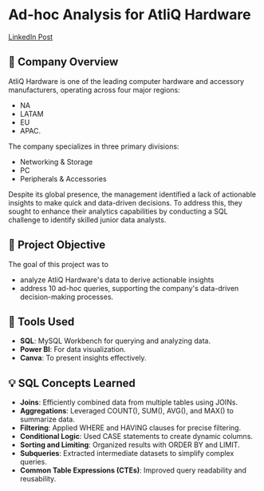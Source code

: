 # Ad-hoc Analysis for AtliQ Hardware
[LinkedIn Post](https://www.linkedin.com/posts/priya-jangid2018_ad-hoc-analysis-activity-7283763251958403072-0fsf?utm_source=share&utm_medium=member_desktop)

## 🏢 Company Overview
AtliQ Hardware is one of the leading computer hardware and accessory manufacturers, operating across four major regions: 
- NA
- LATAM
- EU
- APAC.
  
The company specializes in three primary divisions:
- Networking & Storage
- PC
- Peripherals & Accessories

Despite its global presence, the management identified a lack of actionable insights to make quick and data-driven decisions. To address this, they sought to enhance their analytics capabilities by conducting a SQL challenge to identify skilled junior data analysts.


## 🎯 Project Objective
The goal of this project was to 
- analyze AtliQ Hardware's data to derive actionable insights
- address 10 ad-hoc queries, supporting the company's data-driven decision-making processes.


## 📌 Tools Used
- **SQL**: MySQL Workbench for querying and analyzing data.
- **Power BI**: For data visualization.
- **Canva**: To present insights effectively.


## 💡 SQL Concepts Learned
- **Joins**: Efficiently combined data from multiple tables using JOINs.
- **Aggregations**: Leveraged COUNT(), SUM(), AVG(), and MAX() to summarize data.
- **Filtering**: Applied WHERE and HAVING clauses for precise filtering.
- **Conditional Logic**: Used CASE statements to create dynamic columns.
- **Sorting and Limiting**: Organized results with ORDER BY and LIMIT.
- **Subqueries**: Extracted intermediate datasets to simplify complex queries.
- **Common Table Expressions (CTEs)**: Improved query readability and reusability.


